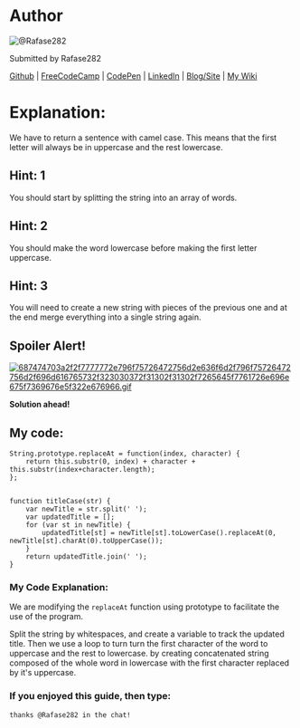 # Author
![@Rafase282](https://avatars0.githubusercontent.com/Rafase282?&s=128)

Submitted by Rafase282

[Github](https://github.com/Rafase282) | [FreeCodeCamp](http://www.freecodecamp.com/rafase282) | [CodePen](http://codepen.io/Rafase282/) | [LinkedIn](https://www.linkedin.com/in/rafase282) | [Blog/Site](https://rafase282.wordpress.com/) | [My Wiki](https://github.com/Rafase282/My-FreeCodeCamp-Code/wiki)

# Explanation:
We have to return a sentence with camel case. This means that the first letter will always be in uppercase and the rest lowercase.

## Hint: 1
You should start by splitting the string into an array of words.

## Hint: 2
You should make the word lowercase before making the first letter uppercase.

## Hint: 3
You will need to create a new string with pieces of the previous one and at the end merge everything into a single string again.

## Spoiler Alert!
[![687474703a2f2f7777772e796f75726472756d2e636f6d2f796f75726472756d2f696d616765732f323030372f31302f31302f7265645f7761726e696e675f7369676e5f322e676966.gif](https://files.gitter.im/FreeCodeCamp/Wiki/nlOm/thumb/687474703a2f2f7777772e796f75726472756d2e636f6d2f796f75726472756d2f696d616765732f323030372f31302f31302f7265645f7761726e696e675f7369676e5f322e676966.gif)](https://files.gitter.im/FreeCodeCamp/Wiki/nlOm/687474703a2f2f7777772e796f75726472756d2e636f6d2f796f75726472756d2f696d616765732f323030372f31302f31302f7265645f7761726e696e675f7369676e5f322e676966.gif)

**Solution ahead!**

## My code:

```
String.prototype.replaceAt = function(index, character) {
    return this.substr(0, index) + character + this.substr(index+character.length);
};


function titleCase(str) {
    var newTitle = str.split(' ');
    var updatedTitle = [];
    for (var st in newTitle) {
        updatedTitle[st] = newTitle[st].toLowerCase().replaceAt(0, newTitle[st].charAt(0).toUpperCase());
    }
    return updatedTitle.join(' ');
}
```

### My Code Explanation:
We are modifying the `replaceAt` function using prototype to facilitate the use of the program.

Split the string by whitespaces, and create a variable to track the updated title. Then we use a loop to turn turn the first character of the word to uppercase and the rest to lowercase. by creating concatenated string composed of the whole word in lowercase with the first character replaced by it's uppercase.

### If you enjoyed this guide, then type:
`thanks @Rafase282 in the chat!`
